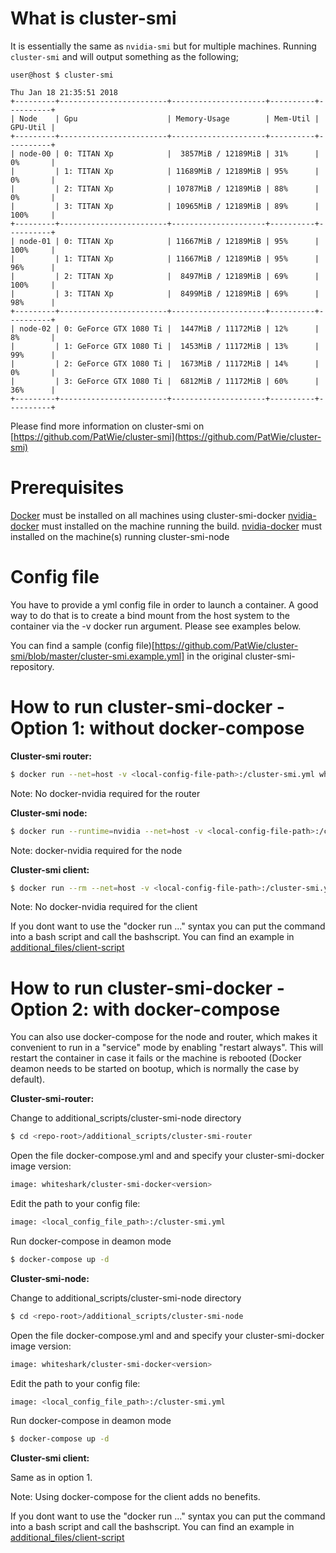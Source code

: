 # What is cluster-smi
It is essentially the same as `nvidia-smi` but for multiple machines.
Running `cluster-smi` and will output something as the following;
```console
user@host $ cluster-smi

Thu Jan 18 21:35:51 2018
+---------+------------------------+---------------------+----------+----------+
| Node    | Gpu                    | Memory-Usage        | Mem-Util | GPU-Util |
+---------+------------------------+---------------------+----------+----------+
| node-00 | 0: TITAN Xp            |  3857MiB / 12189MiB | 31%      | 0%       |
|         | 1: TITAN Xp            | 11689MiB / 12189MiB | 95%      | 0%       |
|         | 2: TITAN Xp            | 10787MiB / 12189MiB | 88%      | 0%       |
|         | 3: TITAN Xp            | 10965MiB / 12189MiB | 89%      | 100%     |
+---------+------------------------+---------------------+----------+----------+
| node-01 | 0: TITAN Xp            | 11667MiB / 12189MiB | 95%      | 100%     |
|         | 1: TITAN Xp            | 11667MiB / 12189MiB | 95%      | 96%      |
|         | 2: TITAN Xp            |  8497MiB / 12189MiB | 69%      | 100%     |
|         | 3: TITAN Xp            |  8499MiB / 12189MiB | 69%      | 98%      |
+---------+------------------------+---------------------+----------+----------+
| node-02 | 0: GeForce GTX 1080 Ti |  1447MiB / 11172MiB | 12%      | 8%       |
|         | 1: GeForce GTX 1080 Ti |  1453MiB / 11172MiB | 13%      | 99%      |
|         | 2: GeForce GTX 1080 Ti |  1673MiB / 11172MiB | 14%      | 0%       |
|         | 3: GeForce GTX 1080 Ti |  6812MiB / 11172MiB | 60%      | 36%      |
+---------+------------------------+---------------------+----------+----------+
```
Please find more information on cluster-smi on [https://github.com/PatWie/cluster-smi](https://github.com/PatWie/cluster-smi)

# Prerequisites
[Docker](https://docs.docker.com/install/) must be installed on all machines using cluster-smi-docker
[nvidia-docker](https://github.com/NVIDIA/nvidia-docker) must installed on the machine running the build.
[nvidia-docker](https://github.com/NVIDIA/nvidia-docker) must installed on the machine(s) running cluster-smi-node

# Config file
You have to provide a yml config file in order to launch a container. A good way to do that is to create a bind mount from the host system to the container via the -v docker run argument. Please see examples below. 

You can find a sample (config file)[https://github.com/PatWie/cluster-smi/blob/master/cluster-smi.example.yml] in the original cluster-smi-repository.

# How to run cluster-smi-docker - Option 1: without docker-compose

**Cluster-smi router:**
```sh
$ docker run --net=host -v <local-config-file-path>:/cluster-smi.yml whiteshark/cluster-smi:<version> ./cluster-smi-router
```
Note: No docker-nvidia required for the router

**Cluster-smi node:**
```sh
$ docker run --runtime=nvidia --net=host -v <local-config-file-path>:/cluster-smi.yml whiteshark/cluster-smi:<version> ./cluster-smi-node
```
Note: docker-nvidia required for the node

**Cluster-smi client:**
```sh
$ docker run --rm --net=host -v <local-config-file-path>:/cluster-smi.yml whiteshark/cluster-smi:<version> ./cluster-smi
```
Note: No docker-nvidia required for the client

If you dont want to use the "docker run ..." syntax you can put the command into a bash script and call the bashscript. You can find an example in [additional_files/client-script](additional_scripts/client-script)




# How to run cluster-smi-docker - Option 2: with docker-compose
You can also use docker-compose for the node and router, which makes it convenient to run in a "service" mode by enabling "restart always". This will restart the container in case it fails or the machine is rebooted (Docker deamon needs to be started on bootup, which is normally the case by default).

**Cluster-smi-router:**

Change to additional_scripts/cluster-smi-node directory
```sh
$ cd <repo-root>/additional_scripts/cluster-smi-router
```

Open the file docker-compose.yml and and specify your cluster-smi-docker image version:
```sh
image: whiteshark/cluster-smi-docker<version>
```

Edit the path to your config file:
```sh
image: <local_config_file_path>:/cluster-smi.yml
```

Run docker-compose in deamon mode
```sh
$ docker-compose up -d
```

**Cluster-smi-node:**

Change to additional_scripts/cluster-smi-node directory
```sh
$ cd <repo-root>/additional_scripts/cluster-smi-node
```

Open the file docker-compose.yml and and specify your cluster-smi-docker image version:
```sh
image: whiteshark/cluster-smi-docker<version>
```

Edit the path to your config file:
```sh
image: <local_config_file_path>:/cluster-smi.yml
```

Run docker-compose in deamon mode
```sh
$ docker-compose up -d
```

**Cluster-smi client:**

Same as in option 1.

Note: Using docker-compose for the client adds no benefits. 

If you dont want to use the "docker run ..." syntax you can put the command into a bash script and call the bashscript. You can find an example in [additional_files/client-script](additional_scripts/client-script)

